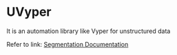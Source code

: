 # UVyper
It is an automation library like Vyper for unstructured data

Refer to link: <a href="URL">[Segmentation Documentation](https://blend360-segmentation-library.readthedocs-hosted.com/en/latest/?next=https%3A%2F%2Fblend360-segmentation-library.readthedocs-hosted.com%2Fen%2Flatest%2F&ticket=ST-1675805623-RCfMpIpSgfTkunj5TMgzfWOeMfjwNttq&organization=blend360&provider=github)
</a>
